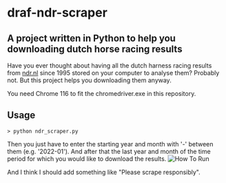 # draf-ndr-scraper

## A project written in Python to help you downloading dutch horse racing results
Have you ever thought about having all the dutch harness racing results from [ndr.nl](https://ndr.nl/) since 1995 stored on your computer to analyse them? Probably not. But this project helps you downloading them anyway.

You need Chrome 116 to fit the chromedriver.exe in this repository. 


## Usage
```
> python ndr_scraper.py
```
Then you just have to enter the starting year and month with '-' between them (e.g. '2022-01'). And after that the last year and month of the time period for which you would like to download the results. 
<img title="How To Run" src="how_to_run.jpeg">



And I think I should add something like "Please scrape responsibly".
